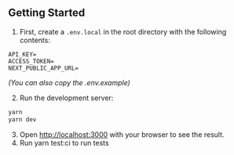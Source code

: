 ## Getting Started

1. First, create a `.env.local` in the root directory with the following contents:

```
API_KEY=
ACCESS_TOKEN=
NEXT_PUBLIC_APP_URL=
```

_(You can also copy the .env.example)_

2. Run the development server:

```bash
yarn
yarn dev
```

3. Open [http://localhost:3000](http://localhost:3000) with your browser to see the result.
4. Run yarn test:ci to run tests
